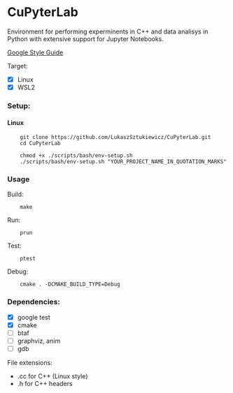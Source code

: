 # CuPyterLab
Environment for performing experminents in C++ and data analisys in Python with extensive support for Jupyter Notebooks.

[Google Style Guide](https://google.github.io/styleguide/cppguide.html)

Target: 
 - [x] Linux
 - [x] WSL2

### Setup: 
#### Linux
```
    git clone https://github.com/LukaszSztukiewicz/CuPyterLab.git
    cd CuPyterLab

    chmod +x ./scripts/bash/env-setup.sh 
    ./scripts/bash/env-setup.sh "YOUR_PROJECT_NAME_IN_QUOTATION_MARKS"
```
### Usage
Build: 
```
    make
```
Run: 
```
    prun
```
Test: 
```
    ptest
```
Debug:
```
    cmake . -DCMAKE_BUILD_TYPE=Debug
```
### Dependencies:
 - [x] google test
 - [x] cmake
 - [ ] btaf
 - [ ] graphviz, anim
 - [ ] gdb

File extensions:
 - .cc for C++ (Linux style)
 - .h for C++ headers
